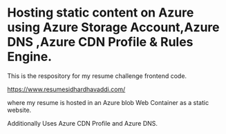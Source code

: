 # Hosting static content on Azure using Azure Storage Account,Azure DNS ,Azure CDN Profile & Rules Engine. 

This is the respository for my resume challenge frontend code. 

https://www.resumesidhardhavaddi.com/

where my resume is hosted in an Azure blob Web Container as a static website.

Additionally Uses Azure CDN Profile and Azure DNS.
